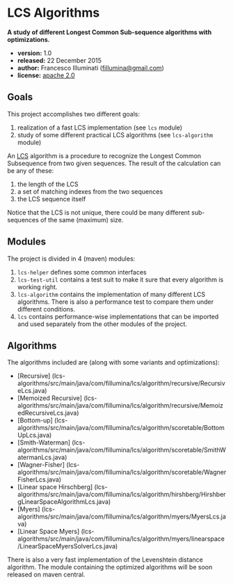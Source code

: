 LCS Algorithms
==============

__A study of different Longest Common Sub-sequence algorithms with
optimizations.__

- __version:__ 1.0
- __released:__ 22 December 2015
- __author:__ Francesco Illuminati (fillumina@gmail.com)
- __license:__ [apache 2.0](http://www.apache.org/licenses/LICENSE-2.0)

## Goals

This project accomplishes two different goals:

1. realization of a fast LCS implementation (see `lcs` module)
2. study of some different practical LCS algorithms (see `lcs-algorithm` module)

An [LCS](https://en.wikipedia.org/wiki/Longest_common_subsequence_problem)
algorithm is a procedure to recognize the Longest Common Subsequence from
two given sequences. The result of the calculation can be any of these:

1. the length of the LCS
2. a set of matching indexes from the two sequences
3. the LCS sequence itself

Notice that the LCS is not unique, there could be many different sub-sequences
of the same (maximum) size.


## Modules

The project is divided in 4 (maven) modules:

1. `lcs-helper` defines some common interfaces
2. `lcs-test-util` contains a test suit to make it sure that every
algorithm is working right.
3. `lcs-algorithm` contains the implementation of many different
LCS algorithms. There is also a performance test to compare them
under different conditions.
4. `lcs` contains performance-wise implementations that can be imported
and used separately from the other modules of the project.


## Algorithms

The algorithms included are (along with some variants and optimizations):

* [Recursive]
(lcs-algorithms/src/main/java/com/fillumina/lcs/algorithm/recursive/RecursiveLcs.java)
* [Memoized Recursive]
(lcs-algorithms/src/main/java/com/fillumina/lcs/algorithm/recursive/MemoizedRecursiveLcs.java)
* [Bottom-up]
(lcs-algorithms/src/main/java/com/fillumina/lcs/algorithm/scoretable/BottomUpLcs.java)
* [Smith-Waterman]
(lcs-algorithms/src/main/java/com/fillumina/lcs/algorithm/scoretable/SmithWatermanLcs.java)
* [Wagner-Fisher]
(lcs-algorithms/src/main/java/com/fillumina/lcs/algorithm/scoretable/WagnerFisherLcs.java)
* [Linear space Hirschberg]
(lcs-algorithms/src/main/java/com/fillumina/lcs/algorithm/hirshberg/HirshbergLinearSpaceAlgorithmLcs.java)
* [Myers]
(lcs-algorithms/src/main/java/com/fillumina/lcs/algorithm/myers/MyersLcs.java)
* [Linear Space Myers]
(lcs-algorithms/src/main/java/com/fillumina/lcs/algorithm/myers/linearspace/LinearSpaceMyersSolverLcs.java)

There is also a very fast implementation of the Levenshtein distance algorithm.
The module containing the optimized algorithms will be soon released on
maven central.